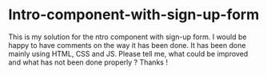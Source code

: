 # Intro-component-with-sign-up-form
This is my solution for the ntro component with sign-up form. I would be happy to have comments on the way it has been done. It has been done mainly using HTML, CSS and JS. Please tell me, what could be improved and what has not been done properly ? Thanks !
